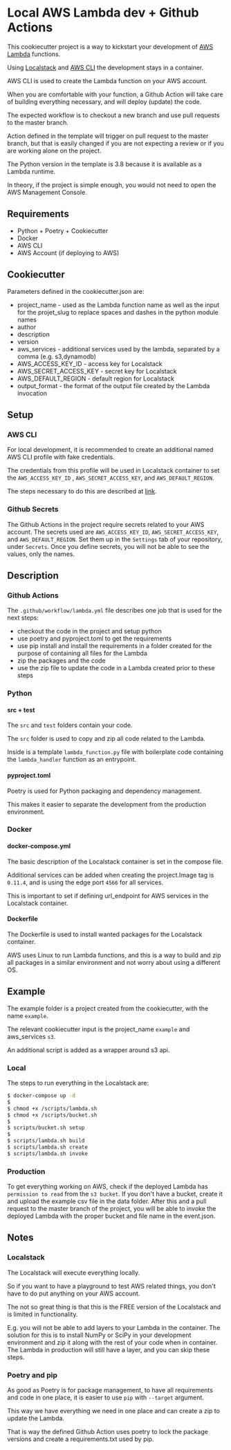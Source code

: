 # Local AWS Lambda dev + Github Actions

This cookiecutter project is a way to kickstart your development of [AWS Lambda][lambda] functions.

Using [Localstack][localstack] and [AWS CLI][cli] the development stays in a container.

AWS CLI is used to create the Lambda function on your AWS account.

When you are comfortable with your function, a Github Action will take care of building everything necessary, and will deploy (update) the code.

The expected workflow is to checkout a new branch and use pull requests to the master branch.

Action defined in the template will trigger on pull request to the master branch, but that is easily changed if you are not expecting a review or if you are working alone on the project.

The Python version in the template is 3.8 because it is available as a Lambda runtime.

In theory, if the project is simple enough, you would not need to open the AWS Management Console.

## Requirements

- Python + Poetry + Cookiecutter
- Docker
- AWS CLI
- AWS Account (if deploying to AWS)

## Cookiecutter

Parameters defined in the cookiecutter.json are:
- project_name  - used as the Lambda function name as well as the input for the projet_slug to replace spaces and dashes in the python module names
- author
- description
- version
- aws_services - additional services used by the lambda, separated by a comma (e.g. s3,dynamodb)
- AWS_ACCESS_KEY_ID - access key for Localstack
- AWS_SECRET_ACCESS_KEY - secret key for Localstack
- AWS_DEFAULT_REGION - default region for Localstack
- output_format - the format of the output file created by the Lambda invocation

## Setup

### AWS CLI

For local development, it is recommended to create an additional named AWS CLI profile with fake credentials.

The credentials from this profile will be used in Localstack container to set the `AWS_ACCESS_KEY_ID` , `AWS_SECRET_ACCESS_KEY`, and `AWS_DEFAULT_REGION`.

The steps necessary to do this are described at [link][named].

### Github Secrets

The Github Actions in the project require secrets related to your AWS account. The secrets used are `AWS_ACCESS_KEY_ID`, `AWS_SECRET_ACCESS_KEY`, and `AWS_DEFAULT_REGION`. Set them up in the `Settings` tab of your repository, under `Secrets`.
Once you define secrets, you will not be able to see the values, only the names.


## Description

### Github Actions

The `.github/workflow/lambda.yml` file describes one job that is used for the next steps:
- checkout the code in the project and setup python
- use poetry and pyproject.toml to get the requirements
- use pip install and install the requirements in a folder created for the purpose of containing all files for the Lambda 
- zip the packages and the code
- use the zip file to update the code in a Lambda created prior to these steps

### Python

#### src + test

The `src` and `test` folders contain your code.

The `src` folder is used to copy and zip all code related to the Lambda.

Inside is a template `lambda_function.py` file with boilerplate code containing the `lambda_handler` function as an entrypoint.

#### pyproject.toml

Poetry is used for Python packaging and dependency management.

This makes it easier to separate the development from the production environment.

### Docker

#### docker-compose.yml

The basic description of the Localstack container is set in the compose file.

Additional services can be added when creating the project.Image tag is `0.11.4`, and is using the edge port `4566` for all services.

This is important to set if defining url_endpoint for AWS services in the Localstack container.

#### Dockerfile

The Dockerfile is used to install wanted packages for the Localstack container.

AWS uses Linux to run Lambda functions, and this is a way to build and zip all packages in a similar environment and not worry about using a different OS.

## Example

The example folder is a project created from the cookiecutter, with the name `example`.

The relevant cookiecutter input is the project_name `example` and aws_services `s3`.

An additional script is added as a wrapper around s3 api.

### Local
The steps to run everything in the Localstack are:

```bash
$ docker-compose up -d
$
$ chmod +x /scripts/lambda.sh
$ chmod +x /scripts/bucket.sh
$
$ scripts/bucket.sh setup
$
$ scripts/lambda.sh build
$ scripts/lambda.sh create
$ scripts/lambda.sh invoke
```

### Production
To get everything working on AWS, check if the deployed Lambda has `permission to read` from the `s3 bucket`. If you don't have a bucket, create it and upload the example csv file in the data folder. After this and a pull request to the master branch of the project, you will be able to invoke the deployed Lambda with the proper bucket and file name in the event.json.


## Notes

### Localstack

The Localstack will execute everything locally.

So if you want to have a playground to test AWS related things, you don't have to do put anything on your AWS account.

The not so great thing is that this is the FREE version of the Localstack and is limited in functionality.

E.g. you will not be able to add layers to your Lambda in the container. The solution for this is to install NumPy or SciPy in your development environment and zip it along with the rest of your code when in container. The Lambda in production will still have a layer, and you can skip these steps.

### Poetry and pip

As good as Poetry is for package management, to have all requirements and code in one place, it is easier to use `pip` with `--target` argument.

This way we have everything we need in one place and can create a zip to update the Lambda.

That is way the defined Github Action uses poetry to lock the package versions and create a requirements.txt used by pip.

[lambda]: [https://aws.amazon.com/lambda/]
[localstack]: [https://github.com/localstack/localstack]
[cli]: [https://aws.amazon.com/cli/]
[named]: [https://docs.aws.amazon.com/cli/latest/userguide/cli-configure-profiles.html]
